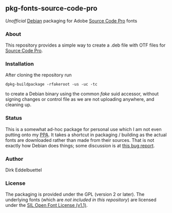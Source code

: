 ## pkg-fonts-source-code-pro

_Unofficial_ [Debian](http://www.debian.org) packaging for Adobe
[Source Code Pro](http://adobe-fonts.github.io/source-code-pro/) fonts

### About

This repository provides a simple way to create a .deb file with OTF files
for [Source Code Pro](http://adobe-fonts.github.io/source-code-pro/).

### Installation

After cloning the repository run

```
dpkg-buildpackage -rfakeroot -us -uc -tc
```

to create a Debian binary using the common _fake_ suid accessor, without
signing changes or control file as we are not uploading anywhere, and
cleaning up. 

### Status

This is a somewhat ad-hoc package for personal use which I am not even
putting onto my [PPA](https://launchpad.net/~edd/+archive/ubuntu/misc).
It takes a shortcut in packaging / building as the actual fonts are
downloaded rather than made from their sources. That is not exactly how
Debian does things; some discussion is at
[this bug report](https://bugs.debian.org/cgi-bin/bugreport.cgi?bug=736681).

### Author

Dirk Eddelbuettel

### License

The packaging is provided under the GPL (version 2 or later).  The underlying
fonts (which are _not included in this repository_) are licensed under the
[SIL Open Font License (v1.1)](http://scripts.sil.org/OFL).
